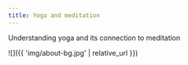 ```yaml
---
title: Yoga and meditation
---
```


Understanding yoga and its connection to meditation

![]({{ 'img/about-bg.jpg' | relative_url }})

